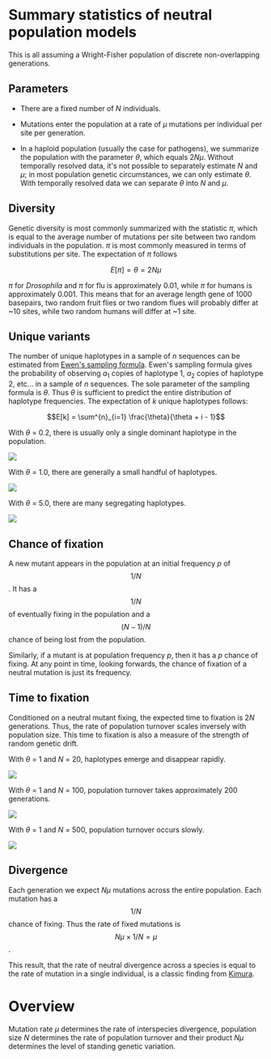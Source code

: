 # Summary statistics of neutral population models

This is all assuming a Wright-Fisher population of discrete non-overlapping generations.

## Parameters

* There are a fixed number of *N* individuals.

* Mutations enter the population at a rate of *&mu;* mutations per individual per site per generation.

* In a haploid population (usually the case for pathogens), we summarize the population with the parameter *&theta;*, which equals 2<i>N&mu;</i>. Without temporally resolved data, it's not possible to separately estimate *N* and *&mu;*; in most population genetic circumstances, we can only estimate *&theta;*. With temporally resolved data we can separate *&theta;* into *N* and *&mu;*.

## Diversity

Genetic diversity is most commonly summarized with the statistic *&pi;*, which is equal to the average number of mutations per site between two random individuals in the population. *&pi;* is most commonly measured in terms of substitutions per site. The expectation of *&pi;* follows

$$E[\pi] = \theta = 2N\mu$$

*&pi;* for *Drosophila* and *&pi;* for flu is approximately 0.01, while *&pi;* for humans is approximately 0.001. This means that for an average length gene of 1000 basepairs, two random fruit flies or two random flues will probably differ at ~10 sites, while two random humans will differ at ~1 site.

## Unique variants

The number of unique haplotypes in a sample of *n* sequences can be estimated from [Ewen's sampling formula](https://en.wikipedia.org/wiki/Ewens's_sampling_formula). Ewen's sampling formula gives the probability of observing *a*<sub>1</sub> copies of haplotype 1, *a*<sub>2</sub> copies of haplotype 2, etc... in a sample of *n* sequences. The sole parameter of the sampling formula is *&theta;*. Thus *&theta;* is sufficient to predict the entire distribution of haplotype frequencies. The expectation of *k* unique haplotypes follows:

$$E[k] = \sum^{n}_{i=1} \frac{\theta}{\theta + i - 1}$$

With *&theta;* = 0.2, there is usually only a single dominant haplotype in the population.

![](images/trajectories_theta0.2_n100.png)

With *&theta;* = 1.0, there are generally a small handful of haplotypes.

![](images/trajectories_theta1_n100.png)

With *&theta;* = 5.0, there are many segregating haplotypes.

![](images/trajectories_theta5_n100.png)

## Chance of fixation

A new mutant appears in the population at an initial frequency *p* of $$1/N$$. It has a $$1/N$$ of eventually fixing in the population and a $$(N-1)/N$$ chance of being lost from the population.

Similarly, if a mutant is at population frequency *p*, then it has a *p* chance of fixing. At any point in time, looking forwards, the chance of fixation of a neutral mutation is just its frequency.

## Time to fixation

Conditioned on a neutral mutant fixing, the expected time to fixation is 2<i>N</i> generations. Thus, the rate of population turnover scales inversely with population size. This time to fixation is also a measure of the strength of random genetic drift.

With *&theta;* = 1 and *N* = 20, haplotypes emerge and disappear rapidly.

![](images/trajectories_theta1_n20.png)

With *&theta;* = 1 and *N* = 100, population turnover takes approximately 200 generations.

![](images/trajectories_theta1_n100.png)

With *&theta;* = 1 and *N* = 500, population turnover occurs slowly.

![](images/trajectories_theta1_n500.png)

## Divergence

Each generation we expect *N&mu;* mutations across the entire population. Each mutation has a $$1/N$$ chance of fixing. Thus the rate of fixed mutations is $$N \mu \times 1/N = \mu$$.

This result, that the rate of neutral divergence across a species is equal to the rate of mutation in a single individual, is a classic finding from [Kimura](http://www.blackwellpublishing.com/ridley/classictexts/kimura.pdf).

# Overview

Mutation rate *&mu;* determines the rate of interspecies divergence, population size *N* determines the rate of population turnover and their product *N&mu;* determines the level of standing genetic variation.
